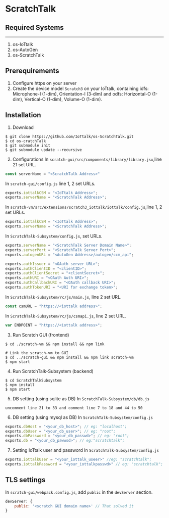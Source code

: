# ScratchTalk

## Required Systems
----------------------------------------------------------------------
1. os-IoTtalk
2. os-AutoGen
3. os-ScratchTalk

## Prerequirements

1. Configure https on your server
2. Create the device model `Scratch3` on your IoTtalk, containing idfs: Microphone-I (1-dim), Orientation-I (3-dim) and odfs: Horizontal-O (1-dim), Vertical-O (1-dim), Volume-O (1-dim).

## Installation
1. Download
``` command
$ git clone https://github.com/IoTtalk/os-ScratchTalk.git
$ cd os-cratchTalk
$ git submodule init
$ git submodule update --recursive
```

2. Configurations
In `scratch-gui/src/components/library/library.jsx`,line 21 set URL.
```js
const serverName = "<ScratchTalk Address>"
```

In `scratch-gui/config.js` line 1, 2 set URLs.
```js
exports.iottalkCSM = "<IoTtalk Address>";
exports.serverName = "<ScratchTalk Address>";
```

In `scratch-vm/src/extensions/scratch3_iottalk/iottalk/config.js`,line 1, 2 set URLs.
```js
exports.iottalkCSM = "<IoTtalk Address>";
exports.serverName = "<ScratchTalk Address>";
```

In `ScratchTalk-Subsystem/config.js`, set URLs.
```js
exports.serverName = "<ScratchTalk Server Domain Name>";
exports.serverPort = "<ScratchTalk Server Port>";
exports.autogenURL = "<AutoGen Address>/autogen/ccm_api";

exports.authIssuer = "<OAuth server URL>";
exports.authClientID = "<clientID>";
exports.authClientSecret = "<clientSecret>";
exports.authURI = "<OAuth Auth URI>";
exports.authCallbackURI = "<OAuth callback URI>";
exports.authTokenURI = "<URI for exchange token>";
```
In `ScratchTalk-Subsystem/rc/js/main.js`, line 2 set URL.
```js
const csmURL = "https://<iottalk address>";
```

In `ScratchTalk-Subsystem/rc/js/csmapi.js`, line 2 set URL.
```js
var ENDPOINT = "https://<iottalk address>";
```

3. Run Scratch GUI (frontend)
``` command
$ cd ./scratch-vm && npm install && npm link

# Link the scratch-vm to GUI
$ cd ../scratch-gui && npm install && npm link scratch-vm
$ npm start
```

4. Run ScratchTalk-Subsystem (backend)
``` command
$ cd ScratchTalkSubsystem
$ npm install
$ npm start
```

5. DB setting (using sqlite as DB)
In `ScratchTalk-Subsystem/db/db.js`
``` command
uncomment line 21 to 33 and comment line 7 to 18 and 44 to 50
```

6. DB setting (using mysql as DB)
In `ScratchTalk-Subsystem/config.js`
```js
exports.dbHost = "<your_db_host>"; // eg: "localhost";
exports.dbUser = "<your_db_user>"; // eg: "root";
exports.dbPassword = "<your_db_passwd>"; // eg: "root";
exports.db = "<your_db_pawwsd>"; // eg:"scratchtalk";
```

7. Setting IoTtalk user and password
In `ScratchTalk-Subsystem/config.js`
```js
exports.iottalkUser = "<your_iottalk_useer>" //eg: "scratchtalk"; 
exports.iottalkPassword = "<your_iottalkpasswd>" // eg: "scratchtalk"; 
```
## TLS settings
In `scratch-gui/webpack.config.js`, add `public` in the `devServer` section.
```js
devServer: {
    public: '<scratch GUI domain name>' // That solved it
}
```
